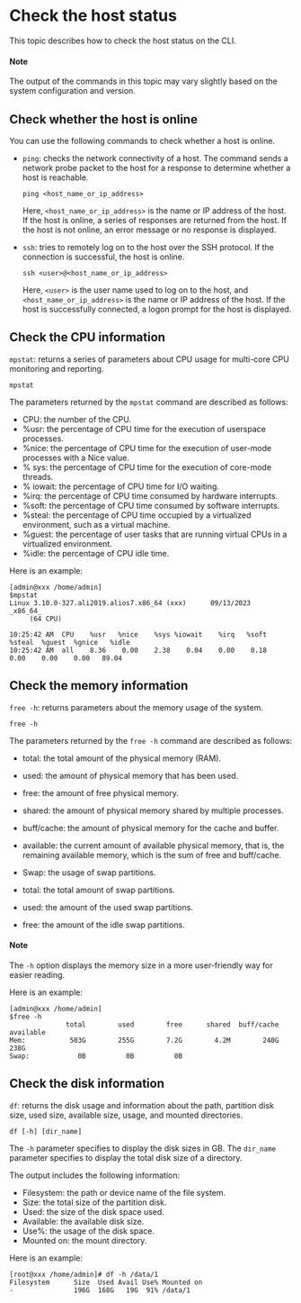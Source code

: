 # Check the host status

This topic describes how to check the host status on the CLI.

<main id="notice" type='explain'>
  <h4>Note</h4>
  <p>The output of the commands in this topic may vary slightly based on the system configuration and version. </p>
</main>

## Check whether the host is online

You can use the following commands to check whether a host is online.

* `ping`: checks the network connectivity of a host. The command sends a network probe packet to the host for a response to determine whether a host is reachable.

   ```shell
   ping <host_name_or_ip_address>
   ```

   Here, `<host_name_or_ip_address>` is the name or IP address of the host. If the host is online, a series of responses are returned from the host. If the host is not online, an error message or no response is displayed.

* `ssh`: tries to remotely log on to the host over the SSH protocol. If the connection is successful, the host is online.

   ```shell
   ssh <user>@<host_name_or_ip_address>
   ```

   Here, `<user>` is the user name used to log on to the host, and `<host_name_or_ip_address>` is the name or IP address of the host. If the host is successfully connected, a logon prompt for the host is displayed.

## Check the CPU information

`mpstat`: returns a series of parameters about CPU usage for multi-core CPU monitoring and reporting.

```shell
mpstat
```

The parameters returned by the `mpstat` command are described as follows:

* CPU: the number of the CPU.
* %usr: the percentage of CPU time for the execution of userspace processes.
* %nice: the percentage of CPU time for the execution of user-mode processes with a Nice value.
* % sys: the percentage of CPU time for the execution of core-mode threads.
* % iowait: the percentage of CPU time for I/O waiting.
* %irq: the percentage of CPU time consumed by hardware interrupts.
* %soft: the percentage of CPU time consumed by software interrupts.
* %steal: the percentage of CPU time occupied by a virtualized environment, such as a virtual machine.
* %guest: the percentage of user tasks that are running virtual CPUs in a virtualized environment.
* %idle: the percentage of CPU idle time.

Here is an example:

```shell
[admin@xxx /home/admin]
$mpstat
Linux 3.10.0-327.ali2019.alios7.x86_64 (xxx)      09/13/2023      _x86_64_
     (64 CPU)

10:25:42 AM  CPU    %usr   %nice    %sys %iowait    %irq   %soft  %steal  %guest  %gnice   %idle
10:25:42 AM  all    8.36    0.00    2.38    0.04    0.00    0.18    0.00    0.00    0.00   89.04
```

## Check the memory information

`free -h`: returns parameters about the memory usage of the system.

```shell
free -h
```

The parameters returned by the `free -h` command are described as follows:

* total: the total amount of the physical memory (RAM).
* used: the amount of physical memory that has been used.
* free: the amount of free physical memory.
* shared: the amount of physical memory shared by multiple processes.
* buff/cache: the amount of physical memory for the cache and buffer.
* available: the current amount of available physical memory, that is, the remaining available memory, which is the sum of free and buff/cache.

* Swap: the usage of swap partitions.
* total: the total amount of swap partitions.
* used: the amount of the used swap partitions.
* free: the amount of the idle swap partitions.

<main id="notice" type='explain'>
  <h4>Note</h4>
  <p>The <code>-h</code> option displays the memory size in a more user-friendly way for easier reading. </p>
</main>

Here is an example:

```shell
[admin@xxx /home/admin]
$free -h
              total        used        free      shared  buff/cache   available
Mem:           503G        255G        7.2G        4.2M        240G        238G
Swap:            0B          0B          0B
```

## Check the disk information

`df`: returns the disk usage and information about the path, partition disk size, used size, available size, usage, and mounted directories.

```shell
df [-h] [dir_name]
```

The `-h` parameter specifies to display the disk sizes in GB. The `dir_name` parameter specifies to display the total disk size of a directory.

The output includes the following information:

* Filesystem: the path or device name of the file system.
* Size: the total size of the partition disk.
* Used: the size of the disk space used.
* Available: the available disk size.
* Use%: the usage of the disk space.
* Mounted on: the mount directory.

Here is an example:

```shell
[root@xxx /home/admin]# df -h /data/1
Filesystem      Size  Used Avail Use% Mounted on
-               196G  168G   19G  91% /data/1
```

<!-- ## References

If you use the OceanBase Cloud Platform (OCP) to manage OceanBase clusters, you can also check the host status in OCP.
For more information, see [Host management operations](https://www.oceanbase.com/docs/enterprise-oceanbase-ocp-cn-1000000000125637). -->
